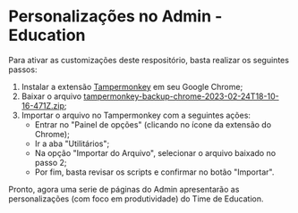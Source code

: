 # Personalizações no Admin - Education

Para ativar as customizações deste respositório, basta realizar os seguintes passos:

1. Instalar a extensão [Tampermonkey](https://www.tampermonkey.net/) em seu Google Chrome;
2. Baixar o arquivo [tampermonkey-backup-chrome-2023-02-24T18-10-16-471Z.zip](https://github.com/digitalinnovationone/education-adm-customizations/raw/main/tampermonkey-backup-chrome-2023-02-24T18-10-16-471Z.zip?raw=true);
3. Importar o arquivo no Tampermonkey com a seguintes ações:
    - Entrar no "Painel de opções" (clicando no ícone da extensão do Chrome);
    - Ir a aba "Utilitários";
    - Na opção "Importar do Arquivo", selecionar o arquivo baixado no passo 2;
    - Por fim, basta revisar os scripts e confirmar no botão "Importar".  

Pronto, agora uma serie de páginas do Admin apresentarão as personalizações (com foco em produtividade) do Time de Education.
